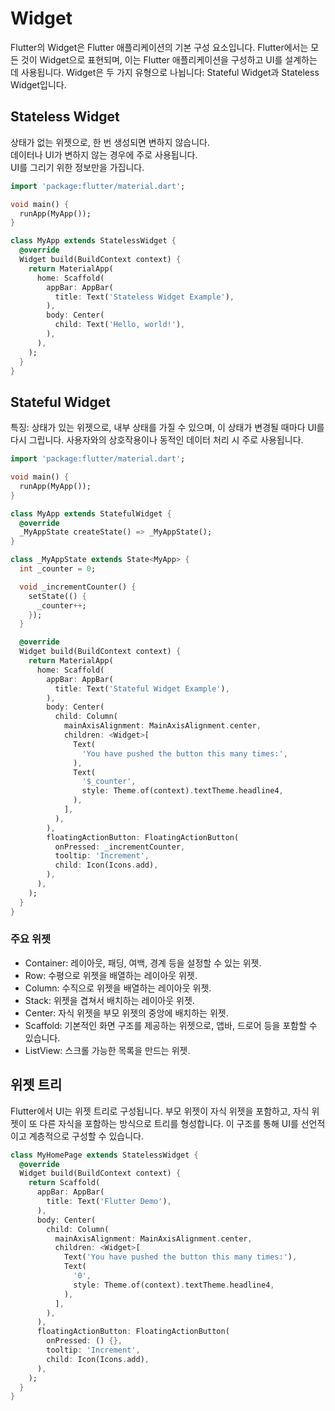 # Widget

Flutter의 Widget은 Flutter 애플리케이션의 기본 구성 요소입니다. Flutter에서는 모든 것이 Widget으로 표현되며, 이는 Flutter 애플리케이션을 구성하고 UI를 설계하는 데 사용됩니다. Widget은 두 가지 유형으로 나뉩니다: Stateful Widget과 Stateless Widget입니다.

## Stateless Widget

상태가 없는 위젯으로, 한 번 생성되면 변하지 않습니다.  
데이터나 UI가 변하지 않는 경우에 주로 사용됩니다.  
UI를 그리기 위한 정보만을 가집니다.

```dart
import 'package:flutter/material.dart';

void main() {
  runApp(MyApp());
}

class MyApp extends StatelessWidget {
  @override
  Widget build(BuildContext context) {
    return MaterialApp(
      home: Scaffold(
        appBar: AppBar(
          title: Text('Stateless Widget Example'),
        ),
        body: Center(
          child: Text('Hello, world!'),
        ),
      ),
    );
  }
}

```

## Stateful Widget

특징: 상태가 있는 위젯으로, 내부 상태를 가질 수 있으며, 이 상태가 변경될 때마다 UI를 다시 그립니다. 사용자와의 상호작용이나 동적인 데이터 처리 시 주로 사용됩니다.

```dart
import 'package:flutter/material.dart';

void main() {
  runApp(MyApp());
}

class MyApp extends StatefulWidget {
  @override
  _MyAppState createState() => _MyAppState();
}

class _MyAppState extends State<MyApp> {
  int _counter = 0;

  void _incrementCounter() {
    setState(() {
      _counter++;
    });
  }

  @override
  Widget build(BuildContext context) {
    return MaterialApp(
      home: Scaffold(
        appBar: AppBar(
          title: Text('Stateful Widget Example'),
        ),
        body: Center(
          child: Column(
            mainAxisAlignment: MainAxisAlignment.center,
            children: <Widget>[
              Text(
                'You have pushed the button this many times:',
              ),
              Text(
                '$_counter',
                style: Theme.of(context).textTheme.headline4,
              ),
            ],
          ),
        ),
        floatingActionButton: FloatingActionButton(
          onPressed: _incrementCounter,
          tooltip: 'Increment',
          child: Icon(Icons.add),
        ),
      ),
    );
  }
}
```

### 주요 위젯

- Container: 레이아웃, 패딩, 여백, 경계 등을 설정할 수 있는 위젯.
- Row: 수평으로 위젯을 배열하는 레이아웃 위젯.
- Column: 수직으로 위젯을 배열하는 레이아웃 위젯.
- Stack: 위젯을 겹쳐서 배치하는 레이아웃 위젯.
- Center: 자식 위젯을 부모 위젯의 중앙에 배치하는 위젯.
- Scaffold: 기본적인 화면 구조를 제공하는 위젯으로, 앱바, 드로어 등을 포함할 수 있습니다.
- ListView: 스크롤 가능한 목록을 만드는 위젯.

## 위젯 트리

Flutter에서 UI는 위젯 트리로 구성됩니다. 부모 위젯이 자식 위젯을 포함하고, 자식 위젯이 또 다른 자식을 포함하는 방식으로 트리를 형성합니다. 이 구조를 통해 UI를 선언적이고 계층적으로 구성할 수 있습니다.

```dart
class MyHomePage extends StatelessWidget {
  @override
  Widget build(BuildContext context) {
    return Scaffold(
      appBar: AppBar(
        title: Text('Flutter Demo'),
      ),
      body: Center(
        child: Column(
          mainAxisAlignment: MainAxisAlignment.center,
          children: <Widget>[
            Text('You have pushed the button this many times:'),
            Text(
              '0',
              style: Theme.of(context).textTheme.headline4,
            ),
          ],
        ),
      ),
      floatingActionButton: FloatingActionButton(
        onPressed: () {},
        tooltip: 'Increment',
        child: Icon(Icons.add),
      ),
    );
  }
}
```
